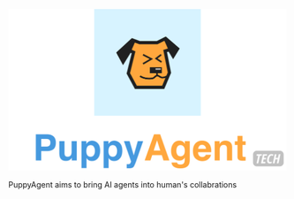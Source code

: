 <div align="center">
<img src="./puppyagent_homelogo.png" alt="Image" width="600">
</div>


PuppyAgent aims to bring AI agents into human's collabrations
